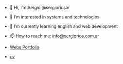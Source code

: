 - 👋 Hi, I’m Sergio @sergioriosar
- 👀 I’m interested in systems and technologies
- 🌱 I’m currently learning english and web development
- 📫 How to reach me: info@sergiorios.com.ar


- [ Webs Portfolio](https://dydweb.esencialtic.com.ar/)
- [ cv](https://www.linkedin.com/in/sergioriosar/)

<!---
sergioriosar/sergioriosar is a ✨ special ✨ repository because its `README.md` (this file) appears on your GitHub profile.
You can click the Preview link to take a look at your changes.
--->
